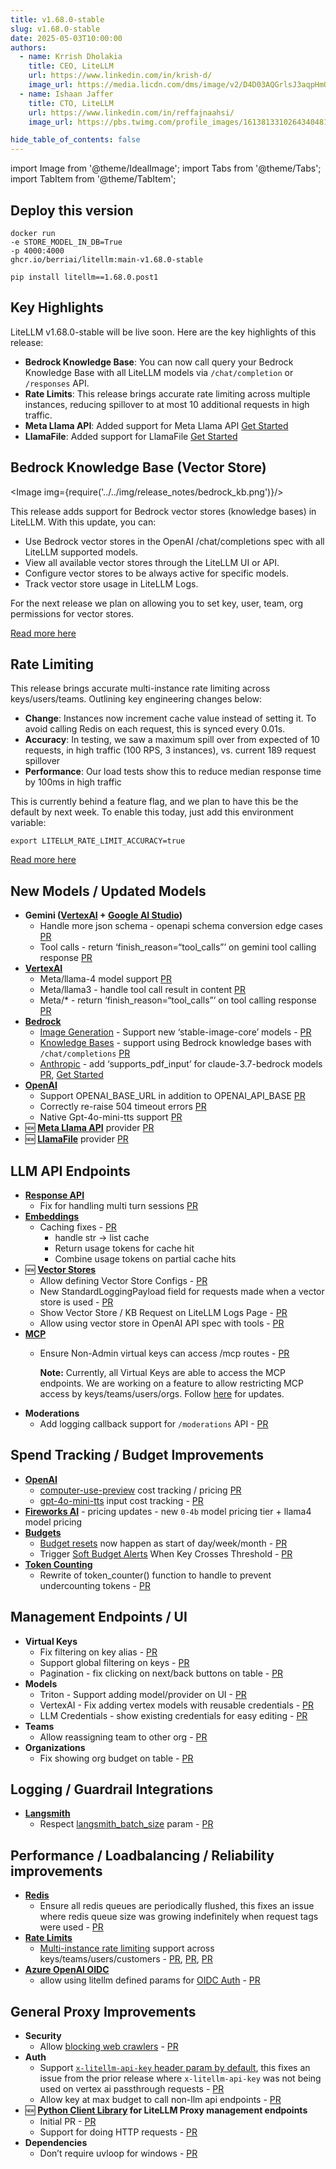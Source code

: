```yaml
---
title: v1.68.0-stable
slug: v1.68.0-stable
date: 2025-05-03T10:00:00
authors:
  - name: Krrish Dholakia
    title: CEO, LiteLLM
    url: https://www.linkedin.com/in/krish-d/
    image_url: https://media.licdn.com/dms/image/v2/D4D03AQGrlsJ3aqpHmQ/profile-displayphoto-shrink_400_400/B4DZSAzgP7HYAg-/0/1737327772964?e=1749686400&v=beta&t=Hkl3U8Ps0VtvNxX0BNNq24b4dtX5wQaPFp6oiKCIHD8
  - name: Ishaan Jaffer
    title: CTO, LiteLLM
    url: https://www.linkedin.com/in/reffajnaahsi/
    image_url: https://pbs.twimg.com/profile_images/1613813310264340481/lz54oEiB_400x400.jpg

hide_table_of_contents: false
---
```

import Image from '@theme/IdealImage';
import Tabs from '@theme/Tabs';
import TabItem from '@theme/TabItem';



## Deploy this version

<Tabs>
<TabItem value="docker" label="Docker">

``` showLineNumbers title="docker run litellm"
docker run
-e STORE_MODEL_IN_DB=True
-p 4000:4000
ghcr.io/berriai/litellm:main-v1.68.0-stable
```
</TabItem>

<TabItem value="pip" label="Pip">

``` showLineNumbers title="pip install litellm"
pip install litellm==1.68.0.post1
```
</TabItem>
</Tabs>

## Key Highlights

LiteLLM v1.68.0-stable will be live soon. Here are the key highlights of this release:

- **Bedrock Knowledge Base**: You can now call query your Bedrock Knowledge Base with all LiteLLM models via `/chat/completion` or `/responses` API.
- **Rate Limits**: This release brings accurate rate limiting across multiple instances, reducing spillover to at most 10 additional requests in high traffic. 
- **Meta Llama API**: Added support for Meta Llama API [Get Started](https://docs.litellm.ai/docs/providers/meta_llama)
- **LlamaFile**: Added support for LlamaFile [Get Started](https://docs.litellm.ai/docs/providers/llamafile)

## Bedrock Knowledge Base (Vector Store)

<Image img={require('../../img/release_notes/bedrock_kb.png')}/>
<br/>

This release adds support for Bedrock vector stores (knowledge bases) in LiteLLM. With this update, you can:

- Use Bedrock vector stores in the OpenAI /chat/completions spec with all LiteLLM supported models. 
- View all available vector stores through the LiteLLM UI or API.
- Configure vector stores to be always active for specific models.
- Track vector store usage in LiteLLM Logs.

For the next release we plan on allowing you to set key, user, team, org permissions for vector stores. 

[Read more here](https://docs.litellm.ai/docs/completion/knowledgebase)

## Rate Limiting

This release brings accurate multi-instance rate limiting across keys/users/teams. Outlining key engineering changes below:

- **Change**: Instances now increment cache value instead of setting it. To avoid calling Redis on each request, this is synced every 0.01s.
- **Accuracy**: In testing, we saw a maximum spill over from expected of 10 requests, in high traffic (100 RPS, 3 instances), vs. current 189 request spillover
- **Performance**: Our load tests show this to reduce median response time by 100ms in high traffic 

This is currently behind a feature flag, and we plan to have this be the default by next week. To enable this today, just add this environment variable:

```
export LITELLM_RATE_LIMIT_ACCURACY=true
```

[Read more here](../../docs/proxy/users#beta-multi-instance-rate-limiting) 



## New Models / Updated Models
- **Gemini ([VertexAI](https://docs.litellm.ai/docs/providers/vertex#usage-with-litellm-proxy-server) + [Google AI Studio](https://docs.litellm.ai/docs/providers/gemini))**
    - Handle more json schema - openapi schema conversion edge cases [PR](https://github.com/BerriAI/litellm/pull/10351)
    - Tool calls - return ‘finish_reason=“tool_calls”’ on gemini tool calling response [PR](https://github.com/BerriAI/litellm/pull/10485)
- **[VertexAI](../../docs/providers/vertex#metallama-api)**
    - Meta/llama-4 model support [PR](https://github.com/BerriAI/litellm/pull/10492)
    - Meta/llama3 - handle tool call result in content [PR](https://github.com/BerriAI/litellm/pull/10492)
    - Meta/* - return ‘finish_reason=“tool_calls”’ on tool calling response [PR](https://github.com/BerriAI/litellm/pull/10492)
- **[Bedrock](../../docs/providers/bedrock#litellm-proxy-usage)**
    - [Image Generation](../../docs/providers/bedrock#image-generation) - Support new ‘stable-image-core’ models - [PR](https://github.com/BerriAI/litellm/pull/10351)
    - [Knowledge Bases](../../docs/completion/knowledgebase) - support using Bedrock knowledge bases with `/chat/completions` [PR](https://github.com/BerriAI/litellm/pull/10413)
    - [Anthropic](../../docs/providers/bedrock#litellm-proxy-usage) - add ‘supports_pdf_input’ for claude-3.7-bedrock models [PR](https://github.com/BerriAI/litellm/pull/9917), [Get Started](../../docs/completion/document_understanding#checking-if-a-model-supports-pdf-input)
- **[OpenAI](../../docs/providers/openai)**
    - Support OPENAI_BASE_URL in addition to OPENAI_API_BASE [PR](https://github.com/BerriAI/litellm/pull/10423)
    - Correctly re-raise 504 timeout errors [PR](https://github.com/BerriAI/litellm/pull/10462)
    - Native Gpt-4o-mini-tts support [PR](https://github.com/BerriAI/litellm/pull/10462)
- 🆕 **[Meta Llama API](../../docs/providers/meta_llama)** provider [PR](https://github.com/BerriAI/litellm/pull/10451)
- 🆕 **[LlamaFile](../../docs/providers/llamafile)** provider [PR](https://github.com/BerriAI/litellm/pull/10482)

## LLM API Endpoints
- **[Response API](../../docs/response_api)** 
    - Fix for handling multi turn sessions [PR](https://github.com/BerriAI/litellm/pull/10415)
- **[Embeddings](../../docs/embedding/supported_embedding)**
    - Caching fixes - [PR](https://github.com/BerriAI/litellm/pull/10424)
        - handle str -> list cache
        - Return usage tokens for cache hit 
        - Combine usage tokens on partial cache hits 
- 🆕 **[Vector Stores](../../docs/completion/knowledgebase)**
    - Allow defining Vector Store Configs - [PR](https://github.com/BerriAI/litellm/pull/10448)
    - New StandardLoggingPayload field for requests made when a vector store is used - [PR](https://github.com/BerriAI/litellm/pull/10509)
    - Show Vector Store / KB Request on LiteLLM Logs Page  - [PR](https://github.com/BerriAI/litellm/pull/10514)
    - Allow using vector store in OpenAI API spec with tools - [PR](https://github.com/BerriAI/litellm/pull/10516)
- **[MCP](../../docs/mcp)**
    - Ensure Non-Admin virtual keys can access /mcp routes - [PR](https://github.com/BerriAI/litellm/pull/10473)
      
      **Note:** Currently, all Virtual Keys are able to access the MCP endpoints. We are working on a feature to allow restricting MCP access by keys/teams/users/orgs. Follow [here](https://github.com/BerriAI/litellm/discussions/9891) for updates.
- **Moderations**
    - Add logging callback support for `/moderations` API - [PR](https://github.com/BerriAI/litellm/pull/10390)


## Spend Tracking / Budget Improvements
- **[OpenAI](../../docs/providers/openai)**
    - [computer-use-preview](../../docs/providers/openai/responses_api#computer-use) cost tracking / pricing [PR](https://github.com/BerriAI/litellm/pull/10422)
    - [gpt-4o-mini-tts](../../docs/providers/openai/text_to_speech) input cost tracking - [PR](https://github.com/BerriAI/litellm/pull/10462)
- **[Fireworks AI](../../docs/providers/fireworks_ai)** - pricing updates - new `0-4b` model pricing tier + llama4 model pricing
- **[Budgets](../../docs/proxy/users#set-budgets)**
    - [Budget resets](../../docs/proxy/users#reset-budgets) now happen as start of day/week/month - [PR](https://github.com/BerriAI/litellm/pull/10333)
    - Trigger [Soft Budget Alerts](../../docs/proxy/alerting#soft-budget-alerts-for-virtual-keys) When Key Crosses Threshold - [PR](https://github.com/BerriAI/litellm/pull/10491)
- **[Token Counting](../../docs/completion/token_usage#3-token_counter)**
    - Rewrite of token_counter() function to handle to prevent undercounting tokens - [PR](https://github.com/BerriAI/litellm/pull/10409)


## Management Endpoints / UI
- **Virtual Keys**
    - Fix filtering on key alias - [PR](https://github.com/BerriAI/litellm/pull/10455)
    - Support global filtering on keys - [PR](https://github.com/BerriAI/litellm/pull/10455)
    - Pagination - fix clicking on next/back buttons on table - [PR](https://github.com/BerriAI/litellm/pull/10528)
- **Models**
    - Triton - Support adding model/provider on UI - [PR](https://github.com/BerriAI/litellm/pull/10456)
    - VertexAI - Fix adding vertex models with reusable credentials - [PR](https://github.com/BerriAI/litellm/pull/10528)
    - LLM Credentials - show existing credentials for easy editing - [PR](https://github.com/BerriAI/litellm/pull/10519)
- **Teams**
    - Allow reassigning team to other org - [PR](https://github.com/BerriAI/litellm/pull/10527)
- **Organizations**
    - Fix showing org budget on table - [PR](https://github.com/BerriAI/litellm/pull/10528)



## Logging / Guardrail Integrations
- **[Langsmith](../../docs/observability/langsmith_integration)**
    - Respect [langsmith_batch_size](../../docs/observability/langsmith_integration#local-testing---control-batch-size) param - [PR](https://github.com/BerriAI/litellm/pull/10411)

## Performance / Loadbalancing / Reliability improvements
- **[Redis](../../docs/proxy/caching)**
    - Ensure all redis queues are periodically flushed, this fixes an issue where redis queue size was growing indefinitely when request tags were used - [PR](https://github.com/BerriAI/litellm/pull/10393)
- **[Rate Limits](../../docs/proxy/users#set-rate-limit)**
    - [Multi-instance rate limiting](../../docs/proxy/users#beta-multi-instance-rate-limiting) support across keys/teams/users/customers - [PR](https://github.com/BerriAI/litellm/pull/10458), [PR](https://github.com/BerriAI/litellm/pull/10497), [PR](https://github.com/BerriAI/litellm/pull/10500)
- **[Azure OpenAI OIDC](../../docs/providers/azure#entra-id---use-azure_ad_token)**
    - allow using litellm defined params for [OIDC Auth](../../docs/providers/azure#entra-id---use-azure_ad_token) - [PR](https://github.com/BerriAI/litellm/pull/10394)


## General Proxy Improvements
- **Security**
    - Allow [blocking web crawlers](../../docs/proxy/enterprise#blocking-web-crawlers) - [PR](https://github.com/BerriAI/litellm/pull/10420)
- **Auth**
    - Support [`x-litellm-api-key` header param by default](../../docs/pass_through/vertex_ai#use-with-virtual-keys), this fixes an issue from the prior release where `x-litellm-api-key` was not being used on vertex ai passthrough requests - [PR](https://github.com/BerriAI/litellm/pull/10392)
    - Allow key at max budget to call non-llm api endpoints - [PR](https://github.com/BerriAI/litellm/pull/10392)
- 🆕 **[Python Client Library](../../docs/proxy/management_client) for LiteLLM Proxy management endpoints**
    - Initial PR - [PR](https://github.com/BerriAI/litellm/pull/10445)
    - Support for doing HTTP requests - [PR](https://github.com/BerriAI/litellm/pull/10452)
- **Dependencies**
    - Don’t require uvloop for windows - [PR](https://github.com/BerriAI/litellm/pull/10483)
